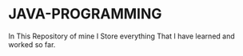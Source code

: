 # JAVA-PROGRAMMING
In This Repository of mine I Store everything That I have learned and worked so far.

